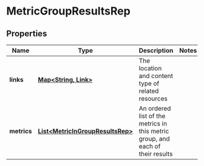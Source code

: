 

# MetricGroupResultsRep


## Properties

| Name | Type | Description | Notes |
|------------ | ------------- | ------------- | -------------|
|**links** | [**Map&lt;String, Link&gt;**](Link.md) | The location and content type of related resources |  |
|**metrics** | [**List&lt;MetricInGroupResultsRep&gt;**](MetricInGroupResultsRep.md) | An ordered list of the metrics in this metric group, and each of their results |  |



